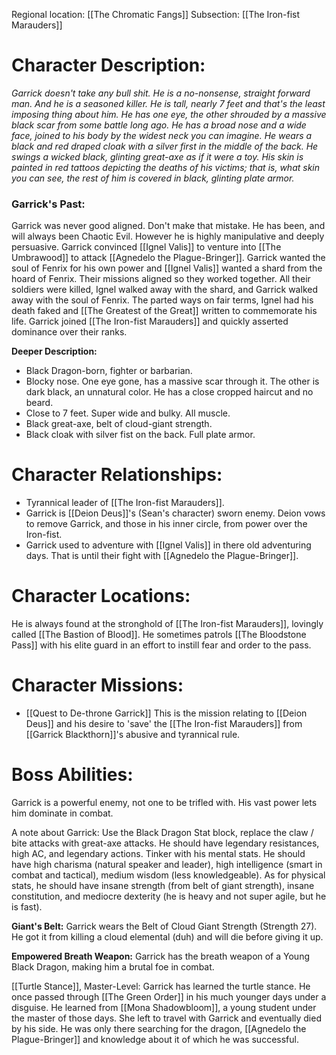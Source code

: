 Regional location: [[The Chromatic Fangs]]
Subsection: [[The Iron-fist Marauders]]
# Character Description:
*Garrick doesn't take any bull shit. He is a no-nonsense, straight forward man. And he is a seasoned killer. He is tall, nearly 7 feet and that's the least imposing thing about him. He has one eye, the other shrouded by a massive black scar from some battle long ago. He has a broad nose and a wide face, joined to his body by the widest neck you can imagine. He wears a black and red draped cloak with a silver first in the middle of the back. He swings a wicked black, glinting great-axe as if it were a toy. His skin is painted in red tattoos depicting the deaths of his victims; that is, what skin you can see, the rest of him is covered in black, glinting plate armor.*
### Garrick's Past:
Garrick was never good aligned. Don't make that mistake. He has been, and will always been Chaotic Evil. However he is highly manipulative and deeply persuasive. Garrick convinced [[Ignel Valis]] to venture into [[The Umbrawood]] to attack [[Agnedelo the Plague-Bringer]]. Garrick wanted the soul of Fenrix for his own power and [[Ignel Valis]] wanted a shard from the hoard of Fenrix. Their missions aligned so they worked together. All their soldiers were killed, Ignel walked away with the shard, and Garrick walked away with the soul of Fenrix. The parted ways on fair terms, Ignel had his death faked and [[The Greatest of the Great]] written to commemorate his life. Garrick joined [[The Iron-fist Marauders]] and quickly asserted dominance over their ranks. 

**Deeper Description:**
-  Black Dragon-born, fighter or barbarian.
-  Blocky nose. One eye gone, has a massive scar through it. The other is dark black, an unnatural color. He has a close cropped haircut and no beard.
-  Close to 7 feet. Super wide and bulky. All muscle.
-  Black great-axe, belt of cloud-giant strength. 
-  Black cloak with silver fist on the back. Full plate armor.
# Character Relationships:
-  Tyrannical leader of [[The Iron-fist Marauders]].
-  Garrick is [[Deion Deus]]'s (Sean's character) sworn enemy. Deion vows to remove Garrick, and those in his inner circle, from power over the Iron-fist.
- Garrick used to adventure with [[Ignel Valis]] in there old adventuring days. That is until their fight with [[Agnedelo the Plague-Bringer]]. 
# Character Locations:
He is always found at the stronghold of [[The Iron-fist Marauders]], lovingly called [[The Bastion of Blood]]. He sometimes patrols [[The Bloodstone Pass]] with his elite guard in an effort to instill fear and order to the pass. 
# Character Missions:
- [[Quest to De-throne Garrick]] This is the mission relating to [[Deion Deus]] and his desire to 'save' the [[The Iron-fist Marauders]] from [[Garrick Blackthorn]]'s abusive and tyrannical rule. 

# Boss Abilities:
Garrick is a powerful enemy, not one to be trifled with. His vast power lets him dominate in combat.

A note about Garrick: Use the Black Dragon Stat block, replace the claw / bite attacks with great-axe attacks. He should have legendary resistances, high AC, and legendary actions. Tinker with his mental stats. He should have high charisma (natural speaker and leader), high intelligence (smart in combat and tactical), medium wisdom (less knowledgeable). As for physical stats, he should have insane strength (from belt of giant strength), insane constitution, and mediocre dexterity (he is heavy and not super agile, but he is fast).

**Giant's Belt:**
Garrick wears the Belt of Cloud Giant Strength (Strength 27). He got it from killing a cloud elemental (duh) and will die before giving it up. 

**Empowered Breath Weapon:**
Garrick has the breath weapon of a Young Black Dragon, making him a brutal foe in combat. 

[[Turtle Stance]], Master-Level:
Garrick has learned the turtle stance. He once passed through [[The Green Order]] in his much younger days under a disguise. He learned from [[Mona Shadowbloom]], a young student under the master of those days. She left to travel with Garrick and eventually died by his side. He was only there searching for the dragon, [[Agnedelo the Plague-Bringer]] and knowledge about it of which he was successful. 